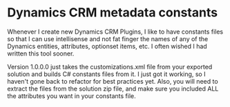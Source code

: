 # Dynamics CRM metadata constants

Whenever I create new Dynamics CRM Plugins, I like to have constants files so that I can use intellisense and not fat finger the names of any of the Dynamics entities, attributes, optionset items, etc. I often wished I had written this tool sooner. 

Version 1.0.0.0 just takes the customizations.xml file from your exported solution and builds C# constants files from it. I just got it working, so I haven't gone back to refactor for best practices yet. Also, you will need to extract the files from the solution zip file, and make sure you included ALL the attributes you want in your constants file.